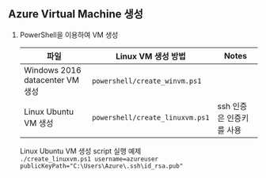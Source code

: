 ## Azure Virtual Machine 생성 

1. PowerShell을 이용하여 VM 생성

     | 파일    | Linux VM 생성 방법 | Notes |
     | -------- | -----------------  | ---- |
     | Windows 2016 datacenter VM 생성 |`powershell/create_winvm.ps1`      | 
     | Linux Ubuntu VM 생성     | `powershell/create_linuxvm.ps1`              | ssh 인증은 인증키를 사용        |

    Linux Ubuntu VM 생성 script 실행 예제  
     ``./create_linuxvm.ps1 username=azureuser publicKeyPath="C:\Users\Azure\.ssh\id_rsa.pub" ``

